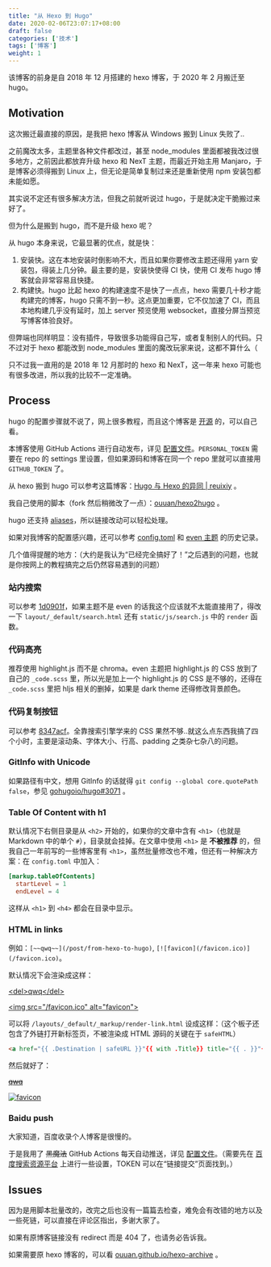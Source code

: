 ```yaml
---
title: "从 Hexo 到 Hugo"
date: 2020-02-06T23:07:17+08:00
draft: false
categories: ['技术']
tags: ['博客']
weight: 1
---
```


该博客的前身是自 2018 年 12 月搭建的 hexo 博客，于 2020 年 2 月搬迁至 hugo。

<!--more-->

## Motivation

这次搬迁最直接的原因，是我把 hexo 博客从 Windows 搬到 Linux 失败了..

之前魔改太多，主题里各种文件都改过，甚至 node_modules 里面都被我改过很多地方，之前因此都放弃升级 hexo 和 NexT 主题，而最近开始主用 Manjaro，于是博客必须得搬到 Linux 上，但无论是简单复制过来还是重新使用 npm 安装包都未能如愿。

其实说不定还有很多解决方法，但我之前就听说过 hugo，于是就决定干脆搬过来好了。

但为什么是搬到 hugo，而不是升级 hexo 呢？

从 hugo 本身来说，它最显著的优点，就是快：

1. 安装快。这在本地安装时倒影响不大，而且如果你要修改主题还得用 yarn 安装包，得装上几分钟。最主要的是，安装快使得 CI 快，使用 CI 发布 hugo 博客就会非常容易且快捷。
2. 构建快。hugo 比起 hexo 的构建速度不是快了一点点，hexo 需要几十秒才能构建完的博客，hugo 只需不到一秒。这点更加重要，它不仅加速了 CI，而且本地构建几乎没有延时，加上 server 预览使用 websocket，直接分屏当预览写博客体验良好。

但弊端也同样明显：没有插件，导致很多功能得自己写，或者复制别人的代码。只不过对于 hexo 都能改到 node_modules 里面的魔改玩家来说，这都不算什么（

只不过我一直用的是 2018 年 12 月那时的 hexo 和 NexT，这一年来 hexo 可能也有很多改进，所以我的比较不一定准确。

## Process

hugo 的配置步骤就不说了，网上很多教程，而且这个博客是 [开源](https://github.com/ouuan/hugo-blog) 的，可以自己看。

本博客使用 GitHub Actions 进行自动发布，详见 [配置文件](https://github.com/ouuan/hugo-blog/blob/master/.github/workflows/deploy.yml)。`PERSONAL_TOKEN` 需要在 repo 的 settings 里设置，但如果源码和博客在同一个 repo 里就可以直接用 `GITHUB_TOKEN` 了。

从 hexo 搬到 hugo 可以参考这篇博客：[Hugo 与 Hexo 的异同 | reuixiy](https://io-oi.me/tech/hugo-vs-hexo/) 。

我自己使用的脚本（fork 然后稍微改了一点）：[ouuan/hexo2hugo](https://github.com/ouuan/hexo2hugo) 。

hugo 还支持 [aliases](https://gohugo.io/content-management/urls/#aliases)，所以链接改动可以轻松处理。

如果对我博客的配置感兴趣，还可以参考 [config.toml](https://github.com/ouuan/hugo-blog/commits/master/config.toml) 和 [even 主题](https://github.com/ouuan/hugo-theme-even/commits/) 的历史记录。

几个值得提醒的地方：（大约是我认为“已经完全搞好了！”之后遇到的问题，也就是你按网上的教程搞完之后仍然容易遇到的问题）

### 站内搜索
   
可以参考 [1d0901f](https://github.com/ouuan/hugo-blog/commit/1d0901fca6725480450581bb7bec28e0b2afc4d6)，如果主题不是 even 的话我这个应该就不太能直接用了，得改一下 `layout/_default/search.html` 还有 `static/js/search.js` 中的 `render` 函数。

### 代码高亮
   
推荐使用 highlight.js 而不是 chroma。even 主题把 highlight.js 的 CSS 放到了自己的 `_code.scss` 里，所以光是加上一个 highlight.js 的 CSS 是不够的，还得在 `_code.scss` 里把 hljs 相关的删掉，如果是 dark theme 还得修改背景颜色。

### 代码复制按钮
   
可以参考 [8347acf](https://github.com/ouuan/hugo-theme-even/commit/8347acfe30f386f00dd81c843a879755377cccf5)。全靠搜索引擎学来的 CSS 果然不够..就这么点东西我搞了四个小时，主要是滚动条、字体大小、行高、padding 之类杂七杂八的问题。

### GitInfo with Unicode
   
如果路径有中文，想用 GitInfo 的话就得 `git config --global core.quotePath false`，参见 [gohugoio/hugo#3071](https://github.com/gohugoio/hugo/issues/3071) 。

### Table Of Content with h1
   
默认情况下右侧目录是从 `<h2>` 开始的，如果你的文章中含有 `<h1>`（也就是 Markdown 中的单个 `#`），目录就会挂掉。在文章中使用 `<h1>` 是 **不被推荐** 的，但我自己一年前写的一些博客里有 `<h1>`，虽然批量修改也不难，但还有一种解决方案：在 `config.toml` 中加入：

```toml
[markup.tableOfContents]
  startLevel = 1
  endLevel = 4
```

这样从 `<h1>` 到 `<h4>` 都会在目录中显示。

### HTML in links

例如：`[~~qwq~~](/post/from-hexo-to-hugo)`, `[![favicon](/favicon.ico)](/favicon.ico)`。

默认情况下会渲染成这样：

[\<del\>qwq\</del\>](/post/from-hexo-to-hugo)

[\<img src="/favicon.ico" alt="favicon"\>](/favicon.ico)

可以将 `/layouts/_default/_markup/render-link.html` 设成这样：（这个板子还包含了外链打开新标签页，不被渲染成 HTML 源码的关键在于 `safeHTML`）

```html
<a href="{{ .Destination | safeURL }}"{{ with .Title}} title="{{ . }}"{{ end }}{{ if strings.HasPrefix .Destination "http" }} target="_blank"{{ end }}>{{ safeHTML .Text }}</a>
```

然后就好了：

[<del>qwq</del>](/post/from-hexo-to-hugo)

[![favicon](/favicon.ico)](/favicon.ico)

### Baidu push

大家知道，百度收录个人博客是很慢的。

于是我用了 ~~黑魔法~~ GitHub Actions 每天自动推送，详见 [配置文件](https://github.com/ouuan/hugo-blog/blob/master/.github/workflows/baidu-push.yml)。（需要先在 [百度搜索资源平台](https://ziyuan.baidu.com/) 上进行一些设置，TOKEN 可以在“链接提交”页面找到。）

## Issues

因为是用脚本批量改的，改完之后也没有一篇篇去检查，难免会有改错的地方以及一些死链，可以直接在评论区指出，多谢大家了。

如果有原博客链接没有 redirect 而是 404 了，也请务必告诉我。

如果需要原 hexo 博客的，可以看 [ouuan.github.io/hexo-archive](https://github.com/ouuan/ouuan.github.io/tree/hexo-archive) 。
